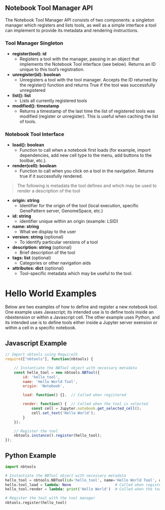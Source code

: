 ## Notebook Tool Manager API

The Notebook Tool Manager API consists of two components: a singleton manager which registers and lists tools,
as well as a simple interface a tool can implement to provide its metadata and rendering instructions.

### Tool Manager Singleton
* **register(tool): id**
    * Registers a tool with the manager, passing in an object that implements the Notebook Tool interface (see below).
    Returns an ID unique to this tool’s registration.
* **unregister(id): boolean**
    * Unregisters a tool with the tool manager. Accepts the ID returned by the register() function and returns True
    if the tool was successfully unregistered
* **list(): list**
    * Lists all currently registered tools
* **modified(): timestamp**
    * Returns a timestamp of the last time the list of registered tools was modified (register or unregister). This is
    useful when caching the list of tools.

### Notebook Tool Interface
* **load(): boolean**
    * Function to call when a notebook first loads (for example, import dependencies, add new cell type to the menu,
    add buttons to the toolbar, etc.).
* **render(cell): boolean**
    * Function to call when you click on a tool in the navigation. Returns true if it successfully
    rendered.

> The following is metadata the tool defines and which may be used to render a description of the tool

* **origin: string**
    * Identifier for the origin of the tool (local execution, specific GenePattern server, GenomeSpace, etc.)
* **id: string**
    * identifier unique within an origin (example: LSID)
* **name: string**
    * What we display to the user
* **version: string** (optional)
    * To identify particular versions of a tool
* **description: string** (optional)
    * Brief description of the tool
* **tags: list** (optional)
    * Categories or other navigation aids
* **attributes: dict** (optional)
    * Tool-specific metadata which may be useful to the tool.

# Hello World Examples

Below are two examples of how to define and register a new notebook tool. One example uses Javascript; its intended use is to define tools inside an nbextension or within a Javascript cell. The other example uses Python, and its intended use is to define tools either inside a Jupyter server exension or within a cell in a specific notebook.

## Javascript Example

```javascript
// Import nbtools using RequireJS
require(["nbtools"], function(nbtools) {

    // Instantiate the NBTool object with necessary metadata
    const hello_tool = new nbtools.NBTool({
        id: 'hello_tool',
        name: 'Hello World Tool',
        origin: 'Notebook',

        load: function() {},  // Called when registered

        render: function() {  // Called when the tool is selected
            const cell = Jupyter.notebook.get_selected_cell();
            cell.set_text('Hello World');
        }
    });

    // Register the tool
    nbtools.instance().register(hello_tool);
});
```

## Python Example

```python
import nbtools

# Instantiate the NBTool object with necessary metadata
hello_tool = nbtools.NBTool(id='hello_tool', name='Hello World Tool', origin='Notebook')
hello.tool_load = lambda: None                    # Called when registered
hello_tool.render = lambda: print('Hello World')  # Called when the tool is selected

# Register the tool with the tool manager
nbtools.register(hello_tool)
```
